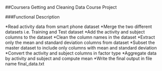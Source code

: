 ##Coursera Getting and Cleaning Data Course Project

###Functional Description

*Read activity data from smart phone dataset
*Merge the two different datasets i.e. Training and Test dataset
*Add the activity and subject columns to the dataset
*Clean the column names in the dataset
*Extract only the mean and standard deviation columns from dataset
*Subset the master dataset to include only columns with mean and standard deviation
*Convert the activity and subject columns in factor type
*Aggregate data by activity and subject and compute mean
*Write the final output in file name final_data.txt
